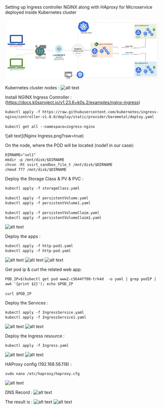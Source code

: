 Setting up Ingress controller NGINX along with HAproxy for Microservice deployed inside Kubernetes cluster

![alt text](https://raw.githubusercontent.com/kayvansol/Ingress/main/pics/Plan.jpg?raw=true)

Kubernetes cluster nodes :
![alt text](nodes.png?raw=true)


Install NGINX Ingress Controller :
    (https://docs.k0sproject.io/v1.23.6+k0s.2/examples/nginx-ingress)
```
kubectl apply -f https://raw.githubusercontent.com/kubernetes/ingress-nginx/controller-v1.0.0/deploy/static/provider/baremetal/deploy.yaml

kubectl get all --namespace=ingress-nginx
```
![alt text](Nginx Ingress.png?raw=true)


On the node, where the POD will be located (node1 in our case):
```
DIRNAME="vol1"
mkdir -p /mnt/disk/$DIRNAME 
chcon -Rt svirt_sandbox_file_t /mnt/disk/$DIRNAME
chmod 777 /mnt/disk/$DIRNAME
```

Deploy the Storage Class & PV & PVC :
```
kubectl apply -f storageClass.yaml

kubectl apply -f persistentVolume.yaml
kubectl apply -f persistentVolume1.yaml

kubectl apply -f persistentVolumeClaim.yaml
kubectl apply -f persistentVolumeClaim1.yaml
```
![alt text](pvc.png?raw=true)


Deploy the apps :
```
kubectl apply -f http-pod1.yaml
kubectl apply -f http-pod.yaml
```
![alt text](deploymentds.png?raw=true)
![alt text](pods.png?raw=true)
![alt text](PodDesciption.png?raw=true)


Get pod ip & curl the related web app:
```
POD_IP=$(kubectl get pod www2-c5644ff98-trk4d  -o yaml | grep podIP | awk '{print $2}'); echo $POD_IP

curl $POD_IP
```

Deploy the Services :
```
kubectl apply -f IngressService.yaml
kubectl apply -f IngressService1.yaml
```
![alt text](svc.png?raw=true)
![alt text](svcDesc.png?raw=true)


Deploy the Ingress resource :
```
kubectl apply -f Ingress.yaml
```
![alt text](ingress.png?raw=true)
![alt text](ingressDesc.png?raw=true)


HAProxy config (192.168.56.118) :
```
sudo nano /etc/haproxy/haproxy.cfg
```
![alt text](haproxy.png?raw=true)


DNS Record :
![alt text](dns.png?raw=true)

The result is :
![alt text](web.png?raw=true)
![alt text](app.png?raw=true)